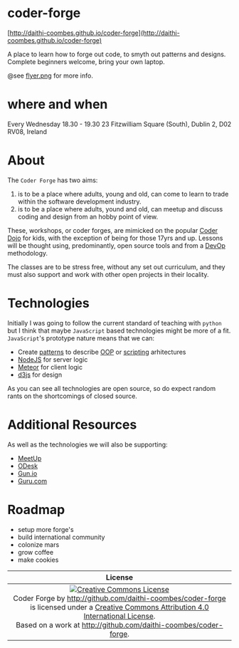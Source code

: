 # coder-forge
[http://daithi-coombes.github.io/coder-forge](http://daithi-coombes.github.io/coder-forge)

A place to learn how to forge out code, to smyth out patterns and designs.
Complete beginners welcome, bring your own laptop.

@see [flyer.png](flyer.png) for more info.

# where and when
Every Wednesday 18.30 - 19.30
23 Fitzwilliam Square (South), Dublin 2, D02 RV08, Ireland

# About
The `Coder Forge` has two aims:
 1. is to be a place where adults, young and old, can come to learn to trade
 within the software development industry.
 2. is to be a place where adults, yound and old, can meetup and discuss coding
 and design from an hobby point of view.

These, workshops, or coder forges, are mimicked on the popular [Coder Dojo](https://coderdojo.com/) for
kids, with the exception of being for those 17yrs and up. Lessons will be
thought using, predominantly, open source tools and from a [DevOp](https://en.wikipedia.org/wiki/DevOps) methodology.

The classes are to be stress free, without any set out curriculum, and they
must also support and work with other open projects in their locality.

# Technologies
Initially I was going to follow the current standard of teaching with `python`
but I think that maybe `JavaScript` based technologies might be more of a fit.
`JavaScript`'s prototype nature means that we can:
 - Create [patterns](https://en.wikipedia.org/wiki/Software_design_pattern) to describe [OOP](https://en.wikipedia.org/wiki/Object-oriented_programming) or [scripting](https://en.wikipedia.org/wiki/Scripting_language) arhitectures
 - [NodeJS](https://nodejs.org/) for server logic
 - [Meteor](https://www.meteor.com/) for client logic
 - [d3js](http://d3js.org/) for design

As you can see all technologies are open source, so do expect random rants on
the shortcomings of closed source.

# Additional Resources
As well as the technologies we will also be supporting:
 - [MeetUp](http://meetup.com)
 - [ODesk](http://odesk.com)
 - [Gun.io](http://gun.io)
 - [Guru.com](http://guru.com)

# Roadmap
 - setup more forge's
 - build international community
 - colonize mars
 - grow coffee
 - make cookies

| License |
|:-------:|
| <a rel="license" href="http://creativecommons.org/licenses/by/4.0/"><img alt="Creative Commons License" style="border-width:0" src="https://i.creativecommons.org/l/by/4.0/88x31.png" /></a><br /><span xmlns:dct="http://purl.org/dc/terms/" property="dct:title">Coder Forge</span> by <a xmlns:cc="http://creativecommons.org/ns#" href="http://github.com/daithi-coombes/coder-forge" property="cc:attributionName" rel="cc:attributionURL">http://github.com/daithi-coombes/coder-forge</a> is licensed under a <a rel="license" href="http://creativecommons.org/licenses/by/4.0/">Creative Commons Attribution 4.0 International License</a>.<br />Based on a work at <a xmlns:dct="http://purl.org/dc/terms/" href="http://github.com/daithi-coombes/coder-forge" rel="dct:source">http://github.com/daithi-coombes/coder-forge</a>. |
